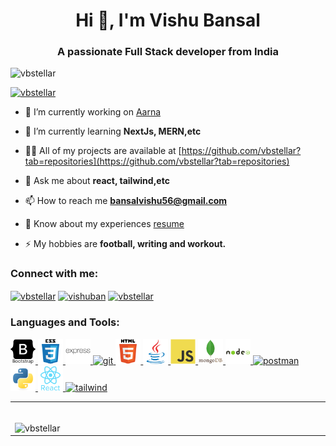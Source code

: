 <h1 align="center">Hi 👋, I'm Vishu Bansal</h1>
<h3 align="center">A passionate Full Stack developer from India</h3>


<p align="left"> <img src="https://komarev.com/ghpvc/?username=vbstellar&label=Profile%20views&color=0e75b6&style=flat" alt="vbstellar" /> </p>

<p align="left"> <a href="https://twitter.com/vbstellar" target="blank"><img src="https://img.shields.io/twitter/follow/vbstellar?logo=twitter&style=for-the-badge" alt="vbstellar" /></a> </p>

- 🔭 I’m currently working on [Aarna](https://github.com/vbstellar/Aarna)

- 🌱 I’m currently learning **NextJs, MERN,etc**

- 👨‍💻 All of my projects are available at [https://github.com/vbstellar?tab=repositories](https://github.com/vbstellar?tab=repositories)

- 💬 Ask me about **react, tailwind,etc**

- 📫 How to reach me **bansalvishu56@gmail.com**

- 📄 Know about my experiences [resume](https://resume.io/r/Y6q4mHQB6)

- ⚡ My hobbies are **football, writing and workout.**

<h3 align="left">Connect with me:</h3>
<p align="left">
<a href="https://twitter.com/vbstellar" target="blank"><img align="center" src="https://raw.githubusercontent.com/rahuldkjain/github-profile-readme-generator/master/src/images/icons/Social/twitter.svg" alt="vbstellar" height="30" width="40" /></a>
<a href="https://linkedin.com/in/vishuban" target="blank"><img align="center" src="https://raw.githubusercontent.com/rahuldkjain/github-profile-readme-generator/master/src/images/icons/Social/linked-in-alt.svg" alt="vishuban" height="30" width="40" /></a>
<a href="https://instagram.com/vbstellar" target="blank"><img align="center" src="https://raw.githubusercontent.com/rahuldkjain/github-profile-readme-generator/master/src/images/icons/Social/instagram.svg" alt="vbstellar" height="30" width="40" /></a>
</p>

<h3 align="left">Languages and Tools:</h3>
<p align="left"> <a href="https://getbootstrap.com" target="_blank" rel="noreferrer"> <img src="https://raw.githubusercontent.com/devicons/devicon/master/icons/bootstrap/bootstrap-plain-wordmark.svg" alt="bootstrap" width="40" height="40"/> </a> <a href="https://www.w3schools.com/css/" target="_blank" rel="noreferrer"> <img src="https://raw.githubusercontent.com/devicons/devicon/master/icons/css3/css3-original-wordmark.svg" alt="css3" width="40" height="40"/> </a> <a href="https://expressjs.com" target="_blank" rel="noreferrer"> <img src="https://raw.githubusercontent.com/devicons/devicon/master/icons/express/express-original-wordmark.svg" alt="express" width="40" height="40"/> </a> <a href="https://git-scm.com/" target="_blank" rel="noreferrer"> <img src="https://www.vectorlogo.zone/logos/git-scm/git-scm-icon.svg" alt="git" width="40" height="40"/> </a> <a href="https://www.w3.org/html/" target="_blank" rel="noreferrer"> <img src="https://raw.githubusercontent.com/devicons/devicon/master/icons/html5/html5-original-wordmark.svg" alt="html5" width="40" height="40"/> </a> <a href="https://www.java.com" target="_blank" rel="noreferrer"> <img src="https://raw.githubusercontent.com/devicons/devicon/master/icons/java/java-original.svg" alt="java" width="40" height="40"/> </a> <a href="https://developer.mozilla.org/en-US/docs/Web/JavaScript" target="_blank" rel="noreferrer"> <img src="https://raw.githubusercontent.com/devicons/devicon/master/icons/javascript/javascript-original.svg" alt="javascript" width="40" height="40"/> </a> <a href="https://www.mongodb.com/" target="_blank" rel="noreferrer"> <img src="https://raw.githubusercontent.com/devicons/devicon/master/icons/mongodb/mongodb-original-wordmark.svg" alt="mongodb" width="40" height="40"/> </a> <a href="https://nodejs.org" target="_blank" rel="noreferrer"> <img src="https://raw.githubusercontent.com/devicons/devicon/master/icons/nodejs/nodejs-original-wordmark.svg" alt="nodejs" width="40" height="40"/> </a> <a href="https://postman.com" target="_blank" rel="noreferrer"> <img src="https://www.vectorlogo.zone/logos/getpostman/getpostman-icon.svg" alt="postman" width="40" height="40"/> </a> <a href="https://www.python.org" target="_blank" rel="noreferrer"> <img src="https://raw.githubusercontent.com/devicons/devicon/master/icons/python/python-original.svg" alt="python" width="40" height="40"/> </a> <a href="https://reactjs.org/" target="_blank" rel="noreferrer"> <img src="https://raw.githubusercontent.com/devicons/devicon/master/icons/react/react-original-wordmark.svg" alt="react" width="40" height="40"/> </a> <a href="https://tailwindcss.com/" target="_blank" rel="noreferrer"> <img src="https://www.vectorlogo.zone/logos/tailwindcss/tailwindcss-icon.svg" alt="tailwind" width="40" height="40"/> </a> </p>

<table>
<tr>
  <td><p>&nbsp;<img align="left" width="500" src="https://github-readme-stats.vercel.app/api?username=vbstellar&show_icons=true&locale=en" alt="vbstellar" /></p></td>
  <td><p><img align="right" width="500" src="https://github-readme-streak-stats.herokuapp.com/?user=vbstellar&" alt="vbstellar" /></p>
</td>
  </tr>
</table>
